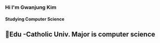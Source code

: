 ### Hi I'm Gwanjung Kim 

#### Studying Computer Science

📘Edu
-Catholic Univ. Major is computer science
-
